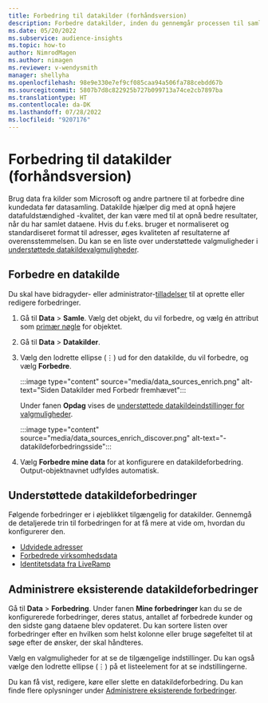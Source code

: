```yaml
---
title: Forbedring til datakilder (forhåndsversion)
description: Forbedre datakilder, inden du gennemgår processen til samling af data.
ms.date: 05/20/2022
ms.subservice: audience-insights
ms.topic: how-to
author: NimrodMagen
ms.author: nimagen
ms.reviewer: v-wendysmith
manager: shellyha
ms.openlocfilehash: 98e9e330e7ef9cf085caa94a506fa788cebdd67b
ms.sourcegitcommit: 5807b7d8c822925b727b099713a74ce2cb7897ba
ms.translationtype: HT
ms.contentlocale: da-DK
ms.lasthandoff: 07/28/2022
ms.locfileid: "9207176"
---
```

# <a name="enrichment-for-data-sources-preview"></a>Forbedring til datakilder (forhåndsversion)

Brug data fra kilder som Microsoft og andre partnere til at forbedre dine kundedata før datasamling. Datakilde hjælper dig med at opnå højere datafuldstændighed -kvalitet, der kan være med til at opnå bedre resultater, når du har samlet dataene. Hvis du f.eks. bruger et normaliseret og standardiseret format til adresser, øges kvaliteten af resultaterne af overensstemmelsen. Du kan se en liste over understøttede valgmuligheder i [understøttede datakildevalgmuligheder](#supported-data-source-enrichments).

## <a name="enrich-a-data-source"></a>Forbedre en datakilde

Du skal have bidragyder- eller administrator-[tilladelser](permissions.md) til at oprette eller redigere forbedringer.  

1. Gå til **Data** > **Samle**. Vælg det objekt, du vil forbedre, og vælg én attribut som [primær nøgle](map-entities.md#select-primary-key-and-semantic-type-for-attributes) for objektet.

1. Gå til **Data** > **Datakilder**.

1. Vælg den lodrette ellipse (&vellip;) ud for den datakilde, du vil forbedre, og vælg **Forbedre**.

   :::image type="content" source="media/data_sources_enrich.png" alt-text="Siden Datakilder med Forbedr fremhævet":::

   Under fanen **Opdag** vises de [understøttede datakildeindstillinger for valgmuligheder](#supported-data-source-enrichments).

   :::image type="content" source="media/data_sources_enrich_discover.png" alt-text="-datakildeforbedringsside":::

1. Vælg **Forbedre mine data** for at konfigurere en datakildeforbedring. Output-objektnavnet udfyldes automatisk.

## <a name="supported-data-source-enrichments"></a>Understøttede datakildeforbedringer

Følgende forbedringer er i øjeblikket tilgængelig for datakilder. Gennemgå de detaljerede trin til forbedringen for at få mere at vide om, hvordan du konfigurerer den.

- [Udvidede adresser](enrichment-enhanced-addresses.md)
- [Forbedrede virksomhedsdata](enrichment-enhanced-company-data.md)
- [Identitetsdata fra LiveRamp](enrichment-liveramp.md)

## <a name="manage-existing-data-source-enrichments"></a>Administrere eksisterende datakildeforbedringer

Gå til **Data** > **Forbedring**. Under fanen **Mine forbedringer** kan du se de konfigurerede forbedringer, deres status, antallet af forbedrede kunder og den sidste gang dataene blev opdateret. Du kan sortere listen over forbedringer efter en hvilken som helst kolonne eller bruge søgefeltet til at søge efter de ønsker, der skal håndteres.

Vælg en valgmuligheder for at se de tilgængelige indstillinger. Du kan også vælge den lodrette ellipse (&vellip;) på et listeelement for at se indstillingerne.

Du kan få vist, redigere, køre eller slette en datakildeforbedring. Du kan finde flere oplysninger under [Administrere eksisterende forbedringer](enrichment-hub.md#manage-existing-enrichments).
